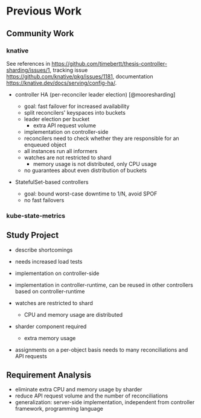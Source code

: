 # Previous Work

## Community Work

### knative

See references in <https://github.com/timebertt/thesis-controller-sharding/issues/1>, tracking issue <https://github.com/knative/pkg/issues/1181>, documentation <https://knative.dev/docs/serving/config-ha/>.

- controller HA (per-reconciler leader election) [@mooresharding]
  - goal: fast failover for increased availability
  - split reconcilers' keyspaces into buckets
  - leader election per bucket
    - extra API request volume
  - implementation on controller-side
  - reconcilers need to check whether they are responsible for an enqueued object
  - all instances run all informers
  - watches are not restricted to shard
    - memory usage is not distributed, only CPU usage
  - no guarantees about even distribution of buckets

- StatefulSet-based controllers
  - goal: bound worst-case downtime to 1/N, avoid SPOF
  - no fast failovers

### kube-state-metrics

## Study Project

- describe shortcomings
- needs increased load tests

- implementation on controller-side
- implementation in controller-runtime, can be reused in other controllers based on controller-runtime
- watches are restricted to shard
  - CPU and memory usage are distributed
- sharder component required
  - extra memory usage
- assignments on a per-object basis needs to many reconciliations and API requests

## Requirement Analysis

- eliminate extra CPU and memory usage by sharder
- reduce API request volume and the number of reconciliations
- generalization: server-side implementation, independent from controller framework, programming language
